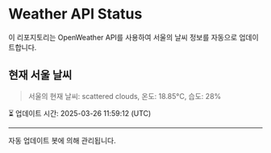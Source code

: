
# Weather API Status

이 리포지토리는 OpenWeather API를 사용하여 서울의 날씨 정보를 자동으로 업데이트합니다.

## 현재 서울 날씨
> 서울의 현재 날씨: scattered clouds, 온도: 18.85°C, 습도: 28%

⏳ 업데이트 시간: 2025-03-26 11:59:12 (UTC)

---
자동 업데이트 봇에 의해 관리됩니다.
